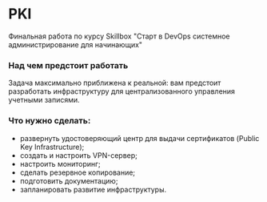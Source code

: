 # PKI
Финальная работа по курсу Skillbox "Старт в DevOps системное администрирова­ние для начинающих"

### Над чем предстоит работать
Задача максимально приближена к реальной: вам предстоит разработать инфраструктуру для централизованного управления учетными записями.

### Что нужно cделать:
- развернуть удостоверяющий центр для выдачи сертификатов (Public Key Infrastructure);
- создать и настроить VPN-сервер;
- настроить мониторинг;
- сделать резервное копирование;
- подготовить документацию;
- запланировать развитие инфраструктуры.
